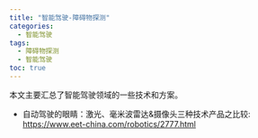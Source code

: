 ```yaml
---
title: "智能驾驶-障碍物探测"
categories:
  - 智能驾驶
tags:
  - 障碍物探测
  - 智能驾驶
toc: true
---
```


本文主要汇总了智能驾驶领域的一些技术和方案。

* 自动驾驶的眼睛：激光、毫米波雷达&摄像头三种技术产品之比较: <https://www.eet-china.com/robotics/2777.html>
